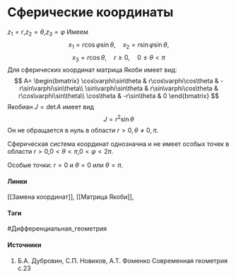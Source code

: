 # Сферические координаты
$z_{1}=r$,$z_{2}=\theta$,$z_{3}=\varphi$
Имеем
$$
x_{1}=r\cos\varphi\sin\theta,\quad x_{2}=r\sin\varphi\sin\theta,
$$
$$
x_{3}= r\cos\theta,\quad r\ge0,\quad0\le\theta<\pi
$$
Для сферических координат матрица Якоби имеет вид:
$$
A=
\begin{bmatrix}
\cos\varphi\sin\theta & r\cos\varphi\cos\theta & -r\sin\varphi\sin\theta\\
\sin\varphi\sin\theta & r\sin\varphi\cos\theta & r\cos\varphi\sin\theta\\
\cos\theta & -r\sin\theta & 0
\end{bmatrix}
$$
Якобиан $J=\det A$ имеет вид
$$
J=r^{2}\sin\theta
$$
Он не обращается в нуль в области $r>0,\theta\ne0,\pi$.

Сферическая система координат однозначна и не имеет особых точек в области $r>0$,$0<\theta<\pi$,$0<\varphi<2\pi$.

Особые точки: $r=0$ и $\theta=0$ или $\theta=\pi$.
#### Линки
 [[Замена координат]],
 [[Матрица Якоби]],
 
#### Тэги
 #Дифференциальная_геометрия 
#### Источники
1. Б.А. Дубровин, С.П. Новиков, А.Т. Фоменко Современная геометрия с.23